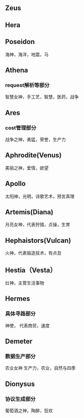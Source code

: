 ## Zeus
## Hera
## Poseidon
海神，海洋，地震，马
## Athena
### request解析等部分
智慧女神，手工艺，智慧，医药，战争
## Ares
### cost管理部分
战争之神，勇猛，荣誉，生产力
## Aphrodite(Venus)
美丽之神，爱情，欲望
## Apollo
太阳神，光明，诗歌艺术，预言真理
## Artemis(Diana)
月亮女神，代表狩猎，贞操，生育
## Hephaistors(Vulcan)
火神，代表锻造技术，有点丑
## Hestia（Vesta）
灶神，主管生活事物
## Hermes
### 具体寻路部分
神使， 代表商贸，速度
## Demeter
### 数据生产部分
农业女神 生产力，农业，自然与四季
## Dionysus
### 协议生成部分
葡萄酒之神，陶醉，狂欢
